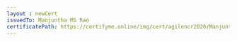 ```yaml
--- 
layout : newCert 
issuedTo: Manjuntha MS Rao 
certificatePath: https://certifyme.online/img/cert/agilencr2020/ManjunthaMSRao_2513e.png
--- 
```

